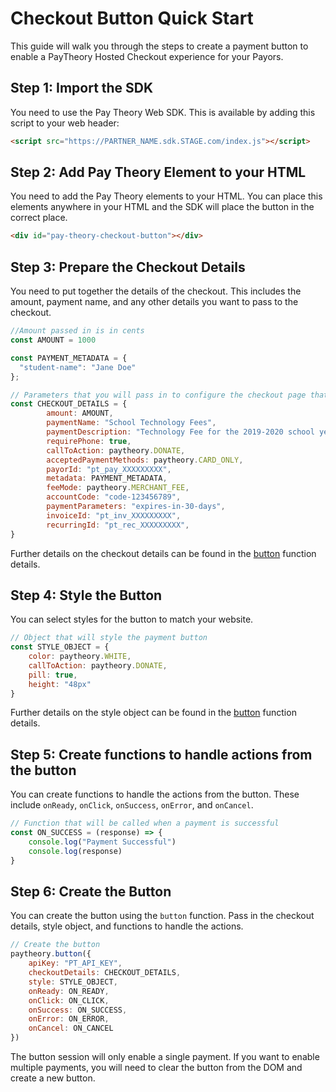 # Checkout Button Quick Start

This guide will walk you through the steps to create a payment button to enable a PayTheory Hosted Checkout experience for your Payors.

## Step 1: Import the SDK

You need to use the Pay Theory Web SDK. This is available by adding this script to your web header:

```html
<script src="https://PARTNER_NAME.sdk.STAGE.com/index.js"></script>
```

## Step 2: Add Pay Theory Element to your HTML

You need to add the Pay Theory elements to your HTML. You can place this elements anywhere in your HTML and the SDK will place the button in the correct place.

```html
<div id="pay-theory-checkout-button"></div>
```

## Step 3: Prepare the Checkout Details

You need to put together the details of the checkout. This includes the amount, payment name, and any other details you want to pass to the checkout.

```javascript
//Amount passed in is in cents
const AMOUNT = 1000

const PAYMENT_METADATA = {
  "student-name": "Jane Doe"
};

// Parameters that you will pass in to configure the checkout page that opens when the button is clicked.
const CHECKOUT_DETAILS = { 
        amount: AMOUNT, 
        paymentName: "School Technology Fees",
        paymentDescription: "Technology Fee for the 2019-2020 school year", 
        requirePhone: true, 
        callToAction: paytheory.DONATE, 
        acceptedPaymentMethods: paytheory.CARD_ONLY, 
        payorId: "pt_pay_XXXXXXXXX", 
        metadata: PAYMENT_METADATA,  
        feeMode: paytheory.MERCHANT_FEE, 
        accountCode: "code-123456789",  
        paymentParameters: "expires-in-30-days", 
        invoiceId: "pt_inv_XXXXXXXXX", 
        recurringId: "pt_rec_XXXXXXXXX", 
}
```

Further details on the checkout details can be found in the [button](../tutorial-extras/web/FUNCtions#button) function details.

## Step 4: Style the Button

You can select styles for the button to match your website.

```javascript
// Object that will style the payment button
const STYLE_OBJECT = { 
    color: paytheory.WHITE, 
    callToAction: paytheory.DONATE, 
    pill: true, 
    height: "48px"
}
```

Further details on the style object can be found in the [button](../web/functions#button) function details.

## Step 5: Create functions to handle actions from the button

You can create functions to handle the actions from the button. These include `onReady`, `onClick`, `onSuccess`, `onError`, and `onCancel`.

```javascript
// Function that will be called when a payment is successful
const ON_SUCCESS = (response) => {
    console.log("Payment Successful")
    console.log(response)
}
```


## Step 6: Create the Button

You can create the button using the `button` function. Pass in the checkout details, style object, and functions to handle the actions.

```javascript
// Create the button
paytheory.button({
    apiKey: "PT_API_KEY",
    checkoutDetails: CHECKOUT_DETAILS,
    style: STYLE_OBJECT,
    onReady: ON_READY,
    onClick: ON_CLICK,
    onSuccess: ON_SUCCESS,
    onError: ON_ERROR,
    onCancel: ON_CANCEL
})
```

The button session will only enable a single payment. If you want to enable multiple payments, you will need to clear the button from the DOM and create a new button.
